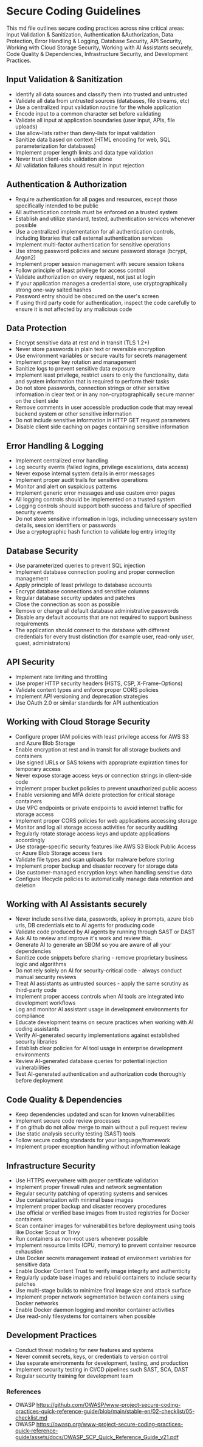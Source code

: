# Secure Coding Guidelines
This md file outlines secure coding practices across nine critical areas: Input Validation &
  Sanitization, Authentication &Authorization, Data Protection, Error Handling & Logging, Database  Security, API Security, Working with Cloud Storage Security, Working with AI Assistants securely, Code Quality
  & Dependencies, Infrastructure Security, and Development Practices.

## Input Validation & Sanitization
- Identify all data sources and classify them into trusted and untrusted
- Validate all data from untrusted sources (databases, file streams, etc)
- Use a centralized input validation routine for the whole application
- Encode input to a common character set before validating
- Validate all input at application boundaries (user input, APIs, file uploads)
- Use allow-lists rather than deny-lists for input validation
- Sanitize data based on context (HTML encoding for web, SQL parameterization for databases)
- Implement proper length limits and data type validation
- Never trust client-side validation alone
- All validation failures should result in input rejection

## Authentication & Authorization
- Require authentication for all pages and resources, except those specifically intended to be public
- All authentication controls must be enforced on a trusted system
- Establish and utilize standard, tested, authentication services whenever possible
- Use a centralized implementation for all authentication controls, including libraries that call external authentication services
- Implement multi-factor authentication for sensitive operations
- Use strong password policies and secure password storage (bcrypt, Argon2)
- Implement proper session management with secure session tokens
- Follow principle of least privilege for access control
- Validate authorization on every request, not just at login
- If your application manages a credential store, use cryptographically strong one-way salted hashes
- Password entry should be obscured on the user's screen
- If using third party code for authentication, inspect the code carefully to ensure it is not affected by any malicious code

## Data Protection
- Encrypt sensitive data at rest and in transit (TLS 1.2+)
- Never store passwords in plain text or reversible encryption
- Use environment variables or secure vaults for secrets management
- Implement proper key rotation and management
- Sanitize logs to prevent sensitive data exposure
- Implement least privilege, restrict users to only the functionality, data and system information that is required to perform their tasks
- Do not store passwords, connection strings or other sensitive information in clear text or in any non-cryptographically secure manner on the client side
- Remove comments in user accessible production code that may reveal backend system or other sensitive information
- Do not include sensitive information in HTTP GET request parameters
- Disable client side caching on pages containing sensitive information

## Error Handling & Logging
- Implement centralized error handling
- Log security events (failed logins, privilege escalations, data access)
- Never expose internal system details in error messages
- Implement proper audit trails for sensitive operations
- Monitor and alert on suspicious patterns
- Implement generic error messages and use custom error pages
- All logging controls should be implemented on a trusted system
- Logging controls should support both success and failure of specified security events
- Do not store sensitive information in logs, including unnecessary system details, session identifiers or passwords
- Use a cryptographic hash function to validate log entry integrity
 
## Database Security
- Use parameterized queries to prevent SQL injection
- Implement database connection pooling and proper connection management
- Apply principle of least privilege to database accounts
- Encrypt database connections and sensitive columns
- Regular database security updates and patches
- Close the connection as soon as possible
- Remove or change all default database administrative passwords
- Disable any default accounts that are not required to support business requirements
- The application should connect to the database with different credentials for every trust distinction (for example user, read-only user, guest, administrators)


## API Security
- Implement rate limiting and throttling
- Use proper HTTP security headers (HSTS, CSP, X-Frame-Options)
- Validate content types and enforce proper CORS policies
- Implement API versioning and deprecation strategies
- Use OAuth 2.0 or similar standards for API authentication

## Working with Cloud Storage Security
- Configure proper IAM policies with least privilege access for AWS S3 and Azure Blob Storage
- Enable encryption at rest and in transit for all storage buckets and containers
- Use signed URLs or SAS tokens with appropriate expiration times for temporary access
- Never expose storage access keys or connection strings in client-side code
- Implement proper bucket policies to prevent unauthorized public access
- Enable versioning and MFA delete protection for critical storage containers
- Use VPC endpoints or private endpoints to avoid internet traffic for storage access
- Implement proper CORS policies for web applications accessing storage
- Monitor and log all storage access activities for security auditing
- Regularly rotate storage access keys and update applications accordingly
- Use storage-specific security features like AWS S3 Block Public Access or Azure Blob Storage access tiers
- Validate file types and scan uploads for malware before storing
- Implement proper backup and disaster recovery for storage data
- Use customer-managed encryption keys when handling sensitive data
- Configure lifecycle policies to automatically manage data retention and deletion

## Working with AI Assistants securely
- Never include sensitive data, passwords, apikey in prompts, azure blob urls, DB credentials etc to AI agents for producing code
- Validate code produced by AI agents by running through SAST or DAST
- Ask AI to review and improve it's work and review this.
- Generate AI to generate an SBOM so you are aware of all your dependencies
- Sanitize code snippets before sharing - remove proprietary business logic and algorithms
- Do not rely solely on AI for security-critical code - always conduct manual security reviews
- Treat AI assistants as untrusted sources - apply the same scrutiny as third-party code
- Implement proper access controls when AI tools are integrated into development workflows
- Log and monitor AI assistant usage in development environments for compliance
- Educate development teams on secure practices when working with AI coding assistants
- Verify AI-generated security implementations against established security libraries
- Establish clear policies for AI tool usage in enterprise development environments
- Review AI-generated database queries for potential injection vulnerabilities
- Test AI-generated authentication and authorization code thoroughly before deployment

## Code Quality & Dependencies
- Keep dependencies updated and scan for known vulnerabilities
- Implement secure code review processes
- If on github do not allow merge to main without a pull request review
- Use static analysis security testing (SAST) tools
- Follow secure coding standards for your language/framework
- Implement proper exception handling without information leakage

## Infrastructure Security
- Use HTTPS everywhere with proper certificate validation
- Implement proper firewall rules and network segmentation
- Regular security patching of operating systems and services
- Use containerization with minimal base images
- Implement proper backup and disaster recovery procedures
- Use official or verified base images from trusted registries for Docker containers
- Scan container images for vulnerabilities before deployment using tools like Docker Scout or Trivy
- Run containers as non-root users whenever possible
- Implement resource limits (CPU, memory) to prevent container resource exhaustion
- Use Docker secrets management instead of environment variables for sensitive data
- Enable Docker Content Trust to verify image integrity and authenticity
- Regularly update base images and rebuild containers to include security patches
- Use multi-stage builds to minimize final image size and attack surface
- Implement proper network segmentation between containers using Docker networks
- Enable Docker daemon logging and monitor container activities
- Use read-only filesystems for containers when possible

## Development Practices
- Conduct threat modeling for new features and systems
- Never commit secrets, keys, or credentials to version control
- Use separate environments for development, testing, and production
- Implement security testing in CI/CD pipelines such SAST, SCA, DAST
- Regular security training for development team


### References
- OWASP https://github.com/OWASP/www-project-secure-coding-practices-quick-reference-guide/blob/main/stable-en/02-checklist/05-checklist.md
- OWASP https://owasp.org/www-project-secure-coding-practices-quick-reference-guide/assets/docs/OWASP_SCP_Quick_Reference_Guide_v21.pdf

